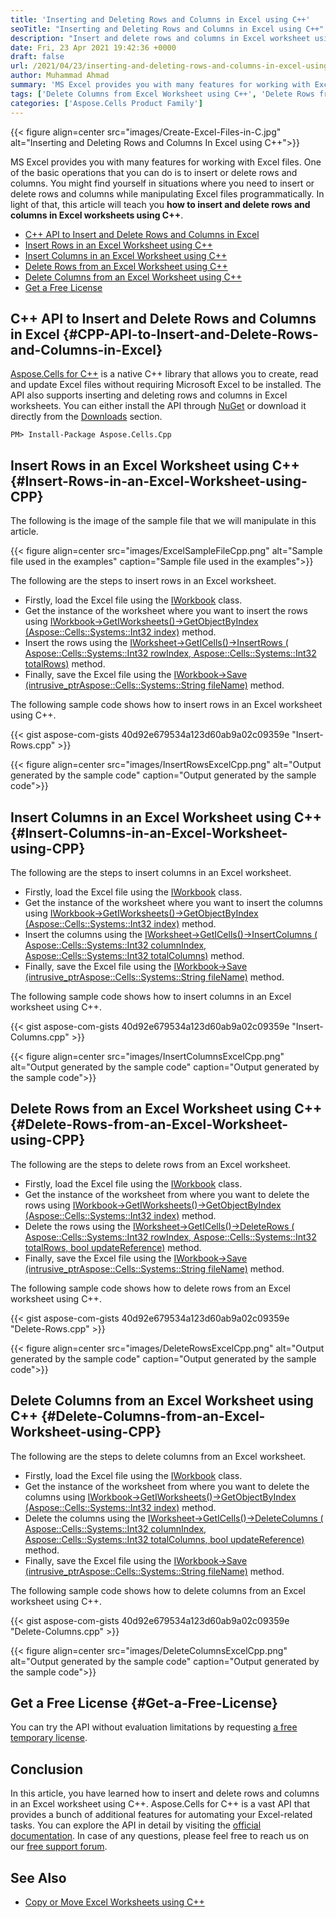 ```yaml
---
title: 'Inserting and Deleting Rows and Columns in Excel using C++'
seoTitle: "Inserting and Deleting Rows and Columns in Excel using C++"
description: "Insert and delete rows and columns in Excel worksheet using C++. Learn how to insert and delete rows and columns within your C++ applications."
date: Fri, 23 Apr 2021 19:42:36 +0000
draft: false
url: /2021/04/23/inserting-and-deleting-rows-and-columns-in-excel-using-cpp/
author: Muhammad Ahmad
summary: 'MS Excel provides you with many features for working with Excel files. One of the basic operations that you can do is to insert or delete rows and columns. You might find yourself in situations where you need to insert or delete rows and columns while manipulating Excel files programmatically. In light of that, this article will teach you **how to insert and delete rows and columns in Excel worksheets using C++**.'
tags: ['Delete Columns from Excel Worksheet using C++', 'Delete Rows from Excel Worksheet using C++', 'Insert Columns in Excel Worksheet using C++', 'Insert Rows in Worksheet using C++']
categories: ['Aspose.Cells Product Family']
---
```




{{< figure align=center src="images/Create-Excel-Files-in-C.jpg" alt="Inserting and Deleting Rows and Columns In Excel using C++">}}


MS Excel provides you with many features for working with Excel files. One of the basic operations that you can do is to insert or delete rows and columns. You might find yourself in situations where you need to insert or delete rows and columns while manipulating Excel files programmatically. In light of that, this article will teach you **how to insert and delete rows and columns in Excel worksheets using C++**.

*   [C++ API to Insert and Delete Rows and Columns in Excel][1]
*   [Insert Rows in an Excel Worksheet using C++][2]
*   [Insert Columns in an Excel Worksheet using C++][3]
*   [Delete Rows from an Excel Worksheet using C++][4]
*   [Delete Columns from an Excel Worksheet using C++][5]
*   [Get a Free License][6]

## C++ API to Insert and Delete Rows and Columns in Excel {#CPP-API-to-Insert-and-Delete-Rows-and-Columns-in-Excel}

[Aspose.Cells for C++][7] is a native C++ library that allows you to create, read and update Excel files without requiring Microsoft Excel to be installed. The API also supports inserting and deleting rows and columns in Excel worksheets. You can either install the API through [NuGet][8] or download it directly from the [Downloads][9] section.

```
PM> Install-Package Aspose.Cells.Cpp
```

## Insert Rows in an Excel Worksheet using C++ {#Insert-Rows-in-an-Excel-Worksheet-using-CPP}

The following is the image of the sample file that we will manipulate in this article.



{{< figure align=center src="images/ExcelSampleFileCpp.png" alt="Sample file used in the examples" caption="Sample file used in the examples">}}


The following are the steps to insert rows in an Excel worksheet.

*   Firstly, load the Excel file using the [IWorkbook][10] class.
*   Get the instance of the worksheet where you want to insert the rows using [IWorkbook->GetIWorksheets()->GetObjectByIndex (Aspose::Cells::Systems::Int32 index)][11] method.
*   Insert the rows using the [IWorksheet->GetICells()->InsertRows ( Aspose::Cells::Systems::Int32 rowIndex, Aspose::Cells::Systems::Int32 totalRows)][12] method.
*   Finally, save the Excel file using the [IWorkbook->Save (intrusive\_ptr<Aspose::Cells::Systems::String> fileName)][13] method.

The following sample code shows how to insert rows in an Excel worksheet using C++.

{{< gist aspose-com-gists 40d92e679534a123d60ab9a02c09359e "Insert-Rows.cpp" >}}



{{< figure align=center src="images/InsertRowsExcelCpp.png" alt="Output generated by the sample code" caption="Output generated by the sample code">}}


## Insert Columns in an Excel Worksheet using C++ {#Insert-Columns-in-an-Excel-Worksheet-using-CPP}

The following are the steps to insert columns in an Excel worksheet.

*   Firstly, load the Excel file using the [IWorkbook][14] class.
*   Get the instance of the worksheet where you want to insert the columns using [IWorkbook->GetIWorksheets()->GetObjectByIndex (Aspose::Cells::Systems::Int32 index)][15] method.
*   Insert the columns using the [IWorksheet->GetICells()->InsertColumns ( Aspose::Cells::Systems::Int32 columnIndex, Aspose::Cells::Systems::Int32 totalColumns)][16] method.
*   Finally, save the Excel file using the [IWorkbook->Save (intrusive\_ptr<Aspose::Cells::Systems::String> fileName)][17] method.

The following sample code shows how to insert columns in an Excel worksheet using C++.

{{< gist aspose-com-gists 40d92e679534a123d60ab9a02c09359e "Insert-Columns.cpp" >}}



{{< figure align=center src="images/InsertColumnsExcelCpp.png" alt="Output generated by the sample code" caption="Output generated by the sample code">}}


## Delete Rows from an Excel Worksheet using C++ {#Delete-Rows-from-an-Excel-Worksheet-using-CPP}

The following are the steps to delete rows from an Excel worksheet.

*   Firstly, load the Excel file using the [IWorkbook][18] class.
*   Get the instance of the worksheet from where you want to delete the rows using [IWorkbook->GetIWorksheets()->GetObjectByIndex (Aspose::Cells::Systems::Int32 index)][19] method.
*   Delete the rows using the [IWorksheet->GetICells()->DeleteRows ( Aspose::Cells::Systems::Int32 rowIndex, Aspose::Cells::Systems::Int32 totalRows, bool updateReference)][20] method.
*   Finally, save the Excel file using the [IWorkbook->Save (intrusive\_ptr<Aspose::Cells::Systems::String> fileName)][21] method.

The following sample code shows how to delete rows from an Excel worksheet using C++.

{{< gist aspose-com-gists 40d92e679534a123d60ab9a02c09359e "Delete-Rows.cpp" >}}



{{< figure align=center src="images/DeleteRowsExcelCpp.png" alt="Output generated by the sample code" caption="Output generated by the sample code">}}


## Delete Columns from an Excel Worksheet using C++ {#Delete-Columns-from-an-Excel-Worksheet-using-CPP}

The following are the steps to delete columns from an Excel worksheet.

*   Firstly, load the Excel file using the [IWorkbook][22] class.
*   Get the instance of the worksheet from where you want to delete the columns using [IWorkbook->GetIWorksheets()->GetObjectByIndex (Aspose::Cells::Systems::Int32 index)][23] method.
*   Delete the columns using the [IWorksheet->GetICells()->DeleteColumns ( Aspose::Cells::Systems::Int32 columnIndex, Aspose::Cells::Systems::Int32 totalColumns, bool updateReference)][24] method.
*   Finally, save the Excel file using the [IWorkbook->Save (intrusive\_ptr<Aspose::Cells::Systems::String> fileName)][25] method.

The following sample code shows how to delete columns from an Excel worksheet using C++.

{{< gist aspose-com-gists 40d92e679534a123d60ab9a02c09359e "Delete-Columns.cpp" >}}



{{< figure align=center src="images/DeleteColumnsExcelCpp.png" alt="Output generated by the sample code" caption="Output generated by the sample code">}}


## Get a Free License {#Get-a-Free-License}

You can try the API without evaluation limitations by requesting [a free temporary license][26].

## Conclusion

In this article, you have learned how to insert and delete rows and columns in an Excel worksheet using C++. Aspose.Cells for C++ is a vast API that provides a bunch of additional features for automating your Excel-related tasks. You can explore the API in detail by visiting the [official documentation][27]. In case of any questions, please feel free to reach us on our [free support forum][28].

## See Also

*   [Copy or Move Excel Worksheets using C++][29]




[1]: #CPP-API-to-Insert-and-Delete-Rows-and-Columns-in-Excel
[2]: #Insert-Rows-in-an-Excel-Worksheet-using-CPP
[3]: #Insert-Columns-in-an-Excel-Worksheet-using-CPP
[4]: #Delete-Rows-from-an-Excel-Worksheet-using-CPP
[5]: #Delete-Columns-from-an-Excel-Worksheet-using-CPP
[6]: #Get-a-Free-License
[7]: https://products.aspose.com/cells/cpp
[8]: https://www.nuget.org/packages/Aspose.Cells.Cpp
[9]: https://downloads.aspose.com/cells/cpp
[10]: https://apireference.aspose.com/cells/cpp/class/aspose.cells.i_workbook
[11]: https://apireference.aspose.com/cells/cpp/class/aspose.cells.i_worksheet_collection#a5574d624796043233420d0e0459ccc43
[12]: https://apireference.aspose.com/cells/cpp/class/aspose.cells.i_cells#a40a80d8f65379e1b0f5d4c26f2bc3d2e
[13]: https://apireference.aspose.com/cells/cpp/class/aspose.cells.i_workbook#a77072cfb929787df9ad1f38b02f58349
[14]: https://apireference.aspose.com/cells/cpp/class/aspose.cells.i_workbook
[15]: https://apireference.aspose.com/cells/cpp/class/aspose.cells.i_worksheet_collection#a5574d624796043233420d0e0459ccc43
[16]: https://apireference.aspose.com/cells/cpp/class/aspose.cells.i_cells#a0245bef539d41f70b687d5a741029741
[17]: https://apireference.aspose.com/cells/cpp/class/aspose.cells.i_workbook#a77072cfb929787df9ad1f38b02f58349
[18]: https://apireference.aspose.com/cells/cpp/class/aspose.cells.i_workbook
[19]: https://apireference.aspose.com/cells/cpp/class/aspose.cells.i_worksheet_collection#a5574d624796043233420d0e0459ccc43
[20]: https://apireference.aspose.com/cells/cpp/class/aspose.cells.i_cells#a03081f1d55a5dc7758513a008f0d1c8c
[21]: https://apireference.aspose.com/cells/cpp/class/aspose.cells.i_workbook#a77072cfb929787df9ad1f38b02f58349
[22]: https://apireference.aspose.com/cells/cpp/class/aspose.cells.i_workbook
[23]: https://apireference.aspose.com/cells/cpp/class/aspose.cells.i_worksheet_collection#a5574d624796043233420d0e0459ccc43
[24]: https://apireference.aspose.com/cells/cpp/class/aspose.cells.i_cells#aa234b61d86c141f77e367e54d503911c
[25]: https://apireference.aspose.com/cells/cpp/class/aspose.cells.i_workbook#a77072cfb929787df9ad1f38b02f58349
[26]: https://purchase.aspose.com/temporary-license
[27]: https://docs.aspose.com/cells/cpp/
[28]: https://forum.aspose.com/c/cells/9
[29]: https://blog.aspose.com/2021/04/06/copy-or-move-excel-worksheets-using-cpp/





